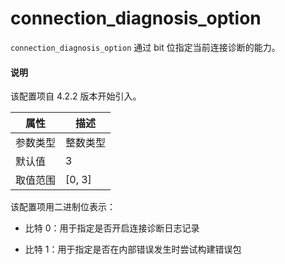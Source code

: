 # connection_diagnosis_option

`connection_diagnosis_option` 通过 bit 位指定当前连接诊断的能力。

<main id="notice" type='explain'>
   <h4>说明</h4>
   <p>该配置项自 4.2.2 版本开始引入。</p>
</main>

|  属性    | 描述     |
|----------|---------|
| 参数类型 | 整数类型   |
| 默认值   | 3     |
| 取值范围 | [0, 3]  |

该配置项用二进制位表示：

* 比特 0：用于指定是否开启连接诊断日志记录

* 比特 1：用于指定是否在内部错误发生时尝试构建错误包
